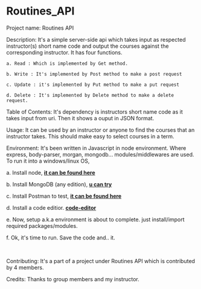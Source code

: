 # Routines_API

Project name: Routines API

Description: It's a simple server-side api which takes input as respected instructor(s) short name code and output the courses against the corresponding instructor. It has four functions.

    a. Read : Which is implemented by Get method. 
    
    b. Write : It's implemented by Post method to make a post request
    
    c. Update : it's implemented by Put method to make a put request
    
    d. Delete : It's implemented by Delete method to make a delete request.

Table of Contents: It's dependency is instructors short name code as it takes input from uri. Then it shows a ouput in JSON format.

Usage: It can be used by an instructor or anyone to find the courses that an instructor takes. This should make easy to select courses in        a term.


Environment: It's been written in Javascript in node environment. Where express, body-parser, morgan, mongodb... modules/middlewares are        used. To run it into a windows/linux OS,

   a.  Install node, **[it can be found here](https://nodejs.org/en/download/ "Node.js")**

   b.  Install MongoDB (any edition), **[u can try](https://www.mongodb.com/download-center "MongoDB")**

   c.  Install Postman to test, **[it can be found here](https://www.getpostman.com/ "Postman")**

   d.  Install a code editior. **[code-editor](https://code.visualstudio.com/download "Visual Code")**

   e.  Now, setup a.k.a environment is about to complete. just install/import  required packages/modules.

   f.  Ok, it's time to run. Save the code and..   it.

&nbsp;

Contributing: It's a part of a project under Routines API which is contributed by 4 members.

Credits: Thanks to group members and my instructor.
